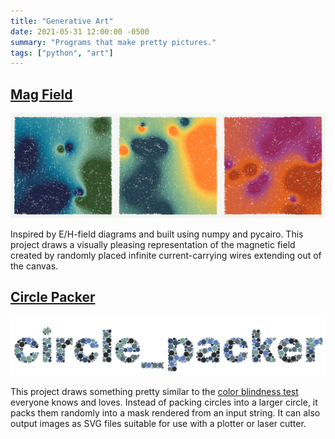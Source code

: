 ```yaml
---
title: "Generative Art"
date: 2021-05-31 12:00:00 -0500
summary: "Programs that make pretty pictures."
tags: ["python", "art"]
---
```


## [Mag Field](https://github.com/tgiv014/mag_field)
![Magfield Example](https://raw.githubusercontent.com/tgiv014/mag_field/main/static/threefold_small.png)

Inspired by E/H-field diagrams and built using numpy and pycairo. This project draws a visually pleasing representation of the magnetic field created by randomly placed infinite current-carrying wires extending out of the canvas.

## [Circle Packer](https://github.com/tgiv014/circle_packer)
![Circle Packer Example](https://raw.githubusercontent.com/tgiv014/circle_packer/main/static/logo.png)

This project draws something pretty similar to the [color blindness test](https://en.wikipedia.org/wiki/Ishihara_test) everyone knows and loves. Instead of packing circles into a larger circle, it packs them randomly into a mask rendered from an input string. It can also output images as SVG files suitable for use with a plotter or laser cutter.